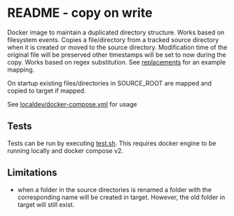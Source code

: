 # README - copy on write

Docker image to maintain a duplicated directory structure. Works based on filesystem events. Copies a file/directory from a tracked source directory when it is created or moved to the source directory. Modification time of the original file will be preserved other timestamps will be set to now during the copy. Works based on regex substitution. See [replacements](localdev/replacements.sed) for an example mapping.

On startup existing files/directories in SOURCE_ROOT are mapped and copied to target if mapped.

See [localdev/docker-compose.yml](localdev/docker-compose.yml) for usage

## Tests
Tests can be run by executing [test.sh](localdev/test.sh). This requires docker engine to be running locally and docker compose v2.

## Limitations
- when a folder in the source directories is renamed a folder with the corresponding name will be created in target. However, the old folder in target will still exist. 